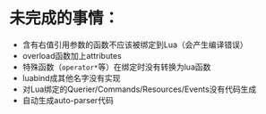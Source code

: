 # 未完成的事情：

* 含有右值引用参数的函数不应该被绑定到Lua（会产生编译错误）
* overload函数加上attributes
* 特殊函数（`operator*`等）在绑定时没有转换为lua函数
* luabind成其他名字没有实现
* 对Lua绑定的Querier/Commands/Resources/Events没有代码生成
* 自动生成auto-parser代码